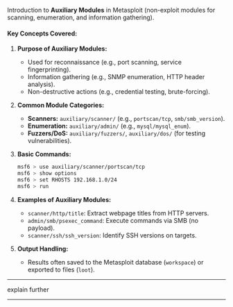 


Introduction to **Auxiliary Modules** in Metasploit (non-exploit modules for scanning, enumeration, and information gathering).  

#### **Key Concepts Covered:**  
1. **Purpose of Auxiliary Modules:**  
   - Used for reconnaissance (e.g., port scanning, service fingerprinting).  
   - Information gathering (e.g., SNMP enumeration, HTTP header analysis).  
   - Non-destructive actions (e.g., credential testing, brute-forcing).  

2. **Common Module Categories:**  
   - **Scanners:** `auxiliary/scanner/` (e.g., `portscan/tcp`, `smb/smb_version`).  
   - **Enumeration:** `auxiliary/admin/` (e.g., `mysql/mysql_enum`).  
   - **Fuzzers/DoS:** `auxiliary/fuzzers/`, `auxiliary/dos/` (for testing vulnerabilities).  

3. **Basic Commands:**  
   ```bash
   msf6 > use auxiliary/scanner/portscan/tcp
   msf6 > show options
   msf6 > set RHOSTS 192.168.1.0/24
   msf6 > run
   ```

4. **Examples of Auxiliary Modules:**  
   - `scanner/http/title`: Extract webpage titles from HTTP servers.  
   - `admin/smb/psexec_command`: Execute commands via SMB (no payload).  
   - `scanner/ssh/ssh_version`: Identify SSH versions on targets.  

5. **Output Handling:**  
   - Results often saved to the Metasploit database (`workspace`) or exported to files (`loot`).  

---

explain further


---

